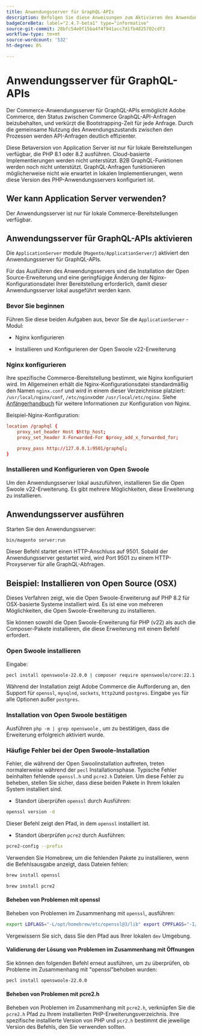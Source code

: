 ```yaml
---
title: Anwendungsserver für GraphQL-APIs
description: Befolgen Sie diese Anweisungen zum Aktivieren des Anwendungsservers für GraphQL-APIs in Ihrer Adobe Commerce-Bereitstellung.
badgeCoreBeta: label="2.4.7-beta1" type="informative"
source-git-commit: 28bfc54e0f15ba4f4f941acc7d1fb4825702cdf3
workflow-type: tm+mt
source-wordcount: '532'
ht-degree: 0%

---
```


# Anwendungsserver für GraphQL-APIs

Der Commerce-Anwendungsserver für GraphQL-APIs ermöglicht Adobe Commerce, den Status zwischen Commerce GraphQL-API-Anfragen beizubehalten, und verkürzt die Bootstrapping-Zeit für jede Anfrage. Durch die gemeinsame Nutzung des Anwendungszustands zwischen den Prozessen werden API-Anfragen deutlich effizienter.

Diese Betaversion von Application Server ist nur für lokale Bereitstellungen verfügbar, die PHP 8.1 oder 8.2 ausführen. Cloud-basierte Implementierungen werden nicht unterstützt. B2B GraphQL-Funktionen werden noch nicht unterstützt. GraphQL-Anfragen funktionieren möglicherweise nicht wie erwartet in lokalen Implementierungen, wenn diese Version des PHP-Anwendungsservers konfiguriert ist.

## Wer kann Application Server verwenden?

Der Anwendungsserver ist nur für lokale Commerce-Bereitstellungen verfügbar.

## Anwendungsserver für GraphQL-APIs aktivieren

Die `ApplicationServer` module (`Magento/ApplicationServer/`) aktiviert den Anwendungsserver für GraphQL-APIs.

Für das Ausführen des Anwendungsservers sind die Installation der Open Source-Erweiterung und eine geringfügige Änderung der Nginx-Konfigurationsdatei Ihrer Bereitstellung erforderlich, damit dieser Anwendungsserver lokal ausgeführt werden kann.

### Bevor Sie beginnen

Führen Sie diese beiden Aufgaben aus, bevor Sie die `ApplicationServer` -Modul:

* Nginx konfigurieren

* Installieren und Konfigurieren der Open Swoole v22-Erweiterung

### Nginx konfigurieren

Ihre spezifische Commerce-Bereitstellung bestimmt, wie Nginx konfiguriert wird. Im Allgemeinen erhält die Nginx-Konfigurationsdatei standardmäßig den Namen `nginx.conf` und wird in einem dieser Verzeichnisse platziert: `/usr/local/nginx/conf`, `/etc/nginx`oder `/usr/local/etc/nginx`. Siehe [Anfängerhandbuch](http://nginx.org/en/docs/beginners_guide.html) für weitere Informationen zur Konfiguration von Nginx.

Beispiel-Nginx-Konfiguration:

```conf
location /graphql {
    proxy_set_header Host $http_host;
    proxy_set_header X-Forwarded-For $proxy_add_x_forwarded_for;

    proxy_pass http://127.0.0.1:9501/graphql;
}
```

### Installieren und Konfigurieren von Open Swoole

Um den Anwendungsserver lokal auszuführen, installieren Sie die Open Swoole v22-Erweiterung. Es gibt mehrere Möglichkeiten, diese Erweiterung zu installieren.

## Anwendungsserver ausführen

Starten Sie den Anwendungsserver:

```bash
bin/magento server:run
```

Dieser Befehl startet einen HTTP-Anschluss auf 9501. Sobald der Anwendungsserver gestartet wird, wird Port 9501 zu einem HTTP-Proxyserver für alle GraphQL-Abfragen.

## Beispiel: Installieren von Open Source (OSX)

Dieses Verfahren zeigt, wie die Open Swoole-Erweiterung auf PHP 8.2 für OSX-basierte Systeme installiert wird. Es ist eine von mehreren Möglichkeiten, die Open Swoole-Erweiterung zu installieren.

Sie können sowohl die Open Swoole-Erweiterung für PHP (v22) als auch die Composer-Pakete installieren, die diese Erweiterung mit einem Befehl erfordert.

### Open Swoole installieren

Eingabe:

```bash
pecl install openswoole-22.0.0 | composer require openswoole/core:22.1.1
```

Während der Installation zeigt Adobe Commerce die Aufforderung an, den Support für `openssl`, `mysqlnd`, `sockets`, `http2`und `postgres`. Eingabe `yes` für alle Optionen außer `postgres`.

### Installation von Open Swoole bestätigen

Ausführen `php -m | grep openswoole` , um zu bestätigen, dass die Erweiterung erfolgreich aktiviert wurde.

### Häufige Fehler bei der Open Swoole-Installation

Fehler, die während der Open Swoolinstallation auftreten, treten normalerweise während der `pecl` Installationsphase. Typische Fehler beinhalten fehlende `openssl.h` und `pcre2.h` Dateien. Um diese Fehler zu beheben, stellen Sie sicher, dass diese beiden Pakete in Ihrem lokalen System installiert sind.

* Standort überprüfen `openssl` durch Ausführen:

```bash
openssl version -d
```

Dieser Befehl zeigt den Pfad, in dem `openssl` installiert ist.

* Standort überprüfen `pcre2` durch Ausführen:

```bash
pcre2-config --prefix 
```

Verwenden Sie Homebrew, um die fehlenden Pakete zu installieren, wenn die Befehlsausgabe anzeigt, dass Dateien fehlen:

```bash
brew install openssl
```

```bash
brew install pcre2
```

#### Beheben von Problemen mit openssl

Beheben von Problemen im Zusammenhang mit `openssl`, ausführen:

```bash
export LDFLAGS="-L/opt/homebrew/etc/openssl@3/lib" export CPPFLAGS="-I/opt/homebrew/etc/openssl@3/include"
```

Vergewissern Sie sich, dass Sie den Pfad aus Ihrer lokalen `dev` Umgebung.

#### Validierung der Lösung von Problemen im Zusammenhang mit Öffnungen

Sie können den folgenden Befehl erneut ausführen, um zu überprüfen, ob Probleme im Zusammenhang mit &quot;openssl&quot;behoben wurden:

```bash
pecl install openswoole-22.0.0
```

#### Beheben von Problemen mit pcre2.h

Beheben von Problemen im Zusammenhang mit `pcre2.h`, verknüpfen Sie die `pcre2.h` Pfad zu Ihrem installierten PHP-Erweiterungsverzeichnis. Ihre spezifische installierte Version von PHP und `pcr2.h` bestimmt die jeweilige Version des Befehls, den Sie verwenden sollten.


